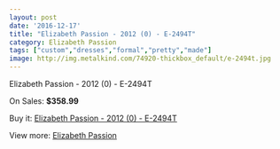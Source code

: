 ```yaml
---
layout: post
date: '2016-12-17'
title: "Elizabeth Passion - 2012 (0) - E-2494T"
category: Elizabeth Passion
tags: ["custom","dresses","formal","pretty","made"]
image: http://img.metalkind.com/74920-thickbox_default/e-2494t.jpg
---
```

Elizabeth Passion - 2012 (0) - E-2494T

On Sales: **$358.99**
<a href="https://www.metalkind.com/en/elizabeth-passion/5038-e-2494t.html"><amp-img layout="responsive" width="600" height="600" src="//img.metalkind.com/74920-thickbox_default/e-2494t.jpg" alt="Elizabeth Passion - 2012 (0) - E-2494T 0" /></a>

Buy it: [Elizabeth Passion - 2012 (0) - E-2494T](https://www.metalkind.com/en/elizabeth-passion/5038-e-2494t.html "Elizabeth Passion - 2012 (0) - E-2494T")

View more: [Elizabeth Passion](https://www.metalkind.com/en/43-elizabeth-passion "Elizabeth Passion")